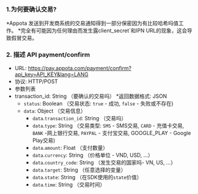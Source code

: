 ### 1.为何要确认交易?
*Appota 发送到开发商系统的交易通知得到一部分保密因为有比较哈希吗值工作。
*完全有可能因为任何理由而发生露client_secret`和IPN URL的现象，这会导致假冒交易。

### 2. 描述 API payment/confirm
* URL: https://pay.appota.com/payment/confirm?api_key=API_KEY&lang=LANG
* 协议: HTTP/POST
* 参数列表
* transaction_id: String （要确认的交易吗）
*返回数据格式: JSON
    * `status`: Boolean （交易状态: `true` - 成功, `false` -  失败或不存在)
    * `data`: Object （交易信息）
        * `data`.`transaction_id`: String （交易吗）
        * `data`.`type`: String （交易类型: `SMS` - SMS交易, `CARD` - 充值卡交易, `BANK` -网上银行交易, `PAYPAL` - 支付宝交易, GOOGLE_PLAY - Google Play交易)
        * `data`.`amount`: Float （支付数量）
        * `data`.`currency`: String （价格单位 - VND, USD, ...）
        * `data`.`country_code`: String （发生交易的国家吗- VN, US, ...）
        * `data`.`target`: String （任意选择的变量）
        * `data`.`state`: String （在SDK使用的`state`价值）
        * `data`.`time`: String （交易时间）

